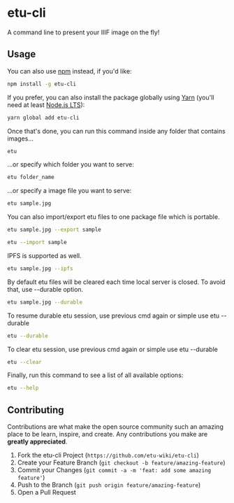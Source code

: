 # etu-cli
A command line to present your IIIF image on the fly!

## Usage
You can also use [npm](https://www.npmjs.com/) instead, if you'd like:

```bash
npm install -g etu-cli
```

If you prefer, you can also install the package globally using [Yarn](https://yarnpkg.com/en/) (you'll need at least [Node.js LTS](https://nodejs.org/en/)):

```bash
yarn global add etu-cli
```

Once that's done, you can run this command inside any folder that contains images...

```bash
etu
```

...or specify which folder you want to serve:

```bash
etu folder_name
```

...or specify a image file you want to serve:

```bash
etu sample.jpg
```

You can also import/export etu files to one package file which is portable.
```bash
etu sample.jpg --export sample
```
```bash
etu --import sample
```

IPFS is supported as well.
```bash
etu sample.jpg --ipfs
```

By default etu files will be cleared each time local server is closed. To avoid that, use --durable option.
```bash
etu sample.jpg --durable
```

To resume durable etu session, use previous cmd again or simple use etu --durable
```bash
etu --durable
```

To clear etu session, use previous cmd again or simple use etu --durable
```bash
etu --clear
```

Finally, run this command to see a list of all available options:

```bash
etu --help
```
## Contributing

Contributions are what make the open source community such an amazing place to be learn, inspire, and create. Any contributions you make are **greatly appreciated**.

1. Fork the etu-cli Project (`https://github.com/etu-wiki/etu-cli`)
2. Create your Feature Branch (`git checkout -b feature/amazing-feature`)
3. Commit your Changes (`git commit -a -m 'feat: add some amazing feature'`)
4. Push to the Branch (`git push origin feature/amazing-feature`)
5. Open a Pull Request